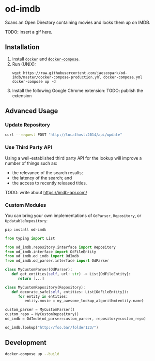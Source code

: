 # od-imdb

Scans an Open Directory containing movies and looks them up on IMDB.

TODO: insert a gif here.

## Installation

1. Install [`docker`](https://docs.docker.com/get-docker/) and [`docker-compose`](https://docs.docker.com/compose/install/).
1. Run (UNIX):
    ```bssh
    wget https://raw.githubusercontent.com/jaeseopark/od-imdb/master/docker-compose-production.yml docker-compose.yml
    docker-compose up -d
    ```
1. Install the following Google Chrome extension: TODO: publish the extension

## Advanced Usage

### Update Repository

```bash
curl --request POST "http://localhost:2014/api/update"
```

### Use Third Party API

Using a well-established third party API for the lookup will improve a number of things such as:
* the relevance of the search results;
* the latency of the search; and
* the access to recently released titles.

TODO: write about https://imdb-api.com/

### Custom Modules

You can bring your own implementations of `OdParser`, `Repository`, or `UpdatableRepository`:

```bash
pip install od-imdb
```

```python
from typing import List

from od_imdb.repository.interface import Repository
from od_imdb.interface import OdFileEntity
from od_imdb.od_imdb import OdImdb
from od_imdb.od_parser.interface import OdParser

class MyCustomParser(OdParser):
   def get_entities(self, url: str) -> List[OdFileEntity]:
      return [...]

class MyCustomRepository(Repository):
   def decorate_safe(self, entities: List[OdFileEntity]):
      for entity in entities:
         entity.movie = my_awesome_lookup_algorithm(entity.name)

custom_parser = MyCustomParser()
custom_repo = MyCustomRepository()
od_imdb = OdImdb(od_parser=custom_parser, repository=custom_repo)

od_imdb.lookup("http://foo.bar/folder123/")
```

## Development

```bash
docker-compose up --build
```
